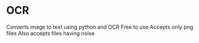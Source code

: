 # OCR
Converts image to text using python and OCR
Free to use 
Accepts only png files 
Also accepts files having noise
